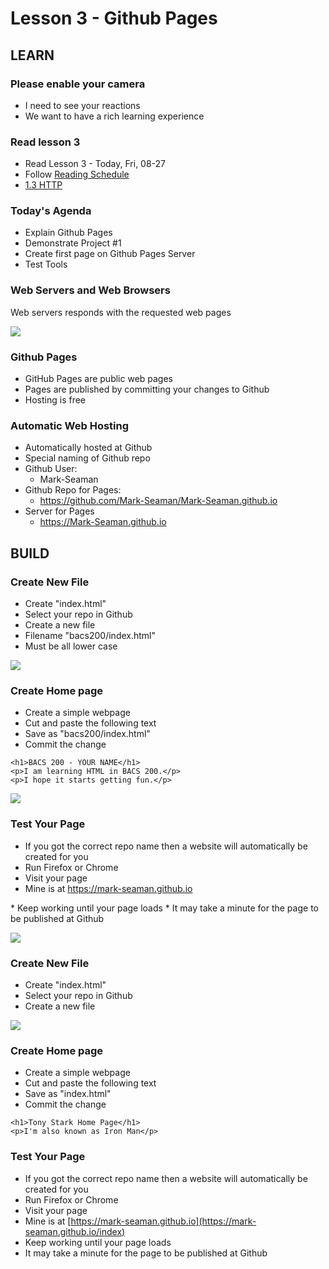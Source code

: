 # Lesson 3 - Github Pages

## LEARN

### Please enable your camera
* I need to see your reactions
* We want to have a rich learning experience


### Read lesson 3

* Read Lesson 3 - Today, Fri, 08-27
* Follow [Reading Schedule](/course/bacs200/docs/ZybooksReading)
* [1.3 HTTP](https://learn.zybooks.com/zybook/UNCOBACS200SeamanFall2021/chapter/1/section/3)
 

### Today's Agenda
* Explain Github Pages
* Demonstrate Project #1
* Create first page on Github Pages Server
* Test Tools


### Web Servers and Web Browsers
Web servers responds with the requested web pages

![](img/WebServer.png)


### Github Pages
 
* GitHub Pages are public web pages 
* Pages are published by committing your changes to Github
* Hosting is free


### Automatic Web Hosting
* Automatically hosted at Github
* Special naming of Github repo
* Github User:  
    * Mark-Seaman
* Github Repo for Pages: 
    * https://github.com/Mark-Seaman/Mark-Seaman.github.io
* Server for Pages
    * https://Mark-Seaman.github.io

    
    
## BUILD

### Create New File
* Create "index.html"
* Select your repo in Github
* Create a new file
* Filename "bacs200/index.html"
* Must be all lower case

![](img/ghp-new-file.png)


### Create Home page
* Create a simple webpage
* Cut and paste the following text
* Save as "bacs200/index.html"
* Commit the change

```
<h1>BACS 200 - YOUR NAME</h1>
<p>I am learning HTML in BACS 200.</p>
<p>I hope it starts getting fun.</p>

```

![](img/ghp-index.png)


### Test Your Page
* If you got the correct repo name then a website will automatically be created for you
* Run Firefox or Chrome
* Visit your page
* Mine is at <a target="_blank" 
href="https://mark-seaman.github.io">
https://mark-seaman.github.io
</a>
* Keep working until your page loads
* It may take a minute for the page to be published at Github

![](img/ghp-browse.png)


### Create New File
* Create "index.html"
* Select your repo in Github
* Create a new file

![](img/ghp-new-file.png)


### Create Home page
* Create a simple webpage
* Cut and paste the following text
* Save as "index.html"
* Commit the change

```
<h1>Tony Stark Home Page</h1>
<p>I'm also known as Iron Man</p>
```


### Test Your Page
* If you got the correct repo name then a website will automatically be created for you
* Run Firefox or Chrome
* Visit your page
* Mine is at [https://mark-seaman.github.io](https://mark-seaman.github.io/index)
* Keep working until your page loads
* It may take a minute for the page to be published at Github

